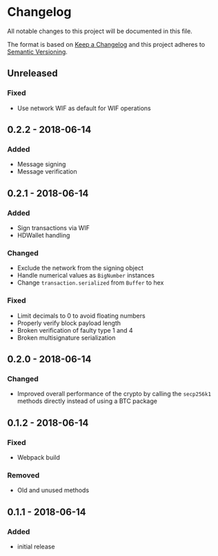 # Changelog

All notable changes to this project will be documented in this file.

The format is based on [Keep a Changelog](http://keepachangelog.com/en/1.0.0/)
and this project adheres to [Semantic Versioning](http://semver.org/spec/v2.0.0.html).

## Unreleased

### Fixed
- Use network WIF as default for WIF operations

## 0.2.2 - 2018-06-14

### Added
- Message signing
- Message verification

## 0.2.1 - 2018-06-14

### Added
- Sign transactions via WIF
- HDWallet handling

### Changed
- Exclude the network from the signing object
- Handle numerical values as `BigNumber` instances
- Change `transaction.serialized` from `Buffer` to hex

### Fixed
- Limit decimals to 0 to avoid floating numbers
- Properly verify block payload length
- Broken verification of faulty type 1 and 4
- Broken multisignature serialization

## 0.2.0 - 2018-06-14

### Changed
- Improved overall performance of the crypto by calling the `secp256k1` methods directly instead of using a BTC package

## 0.1.2 - 2018-06-14

### Fixed
- Webpack build

### Removed
- Old and unused methods

## 0.1.1 - 2018-06-14

### Added
- initial release
